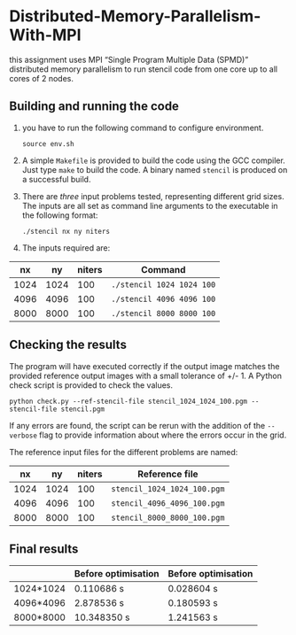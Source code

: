 # Distributed-Memory-Parallelism-With-MPI
this assignment uses MPI “Single Program Multiple Data (SPMD)” distributed memory parallelism to run stencil code from one core up to all cores of 2 nodes.


## Building and running the code

1. you have to run the following command to configure environment.

   ```shell
   source env.sh
   ```

2. A simple `Makefile` is provided to build the code using the GCC compiler.  Just
   type `make` to build the code.  A binary named `stencil` is produced on a
   successful build.

3. There are *three* input problems tested, representing different grid sizes.  The
   inputs are all set as command line arguments to the executable in the following
   format:

   ```shell
   ./stencil nx ny niters
   ```

4. The inputs required are:

| nx   | ny   | niters | Command                   |
| ---- | ---- | ------ | ------------------------- |
| 1024 | 1024 | 100    | `./stencil 1024 1024 100` |
| 4096 | 4096 | 100    | `./stencil 4096 4096 100` |
| 8000 | 8000 | 100    | `./stencil 8000 8000 100` |


## Checking the results

The program will have executed correctly if the output image matches the
provided reference output images with a small tolerance of +/- 1.  A Python
check script is provided to check the values. 

    python check.py --ref-stencil-file stencil_1024_1024_100.pgm --stencil-file stencil.pgm

If any errors are found, the script can be rerun with the addition of the
`--verbose` flag to provide information about where the errors occur in the
grid.

The reference input files for the different problems are named:

| nx   | ny   | niters | Reference file              |
| ---- | ---- | ------ | --------------------------- |
| 1024 | 1024 | 100    | `stencil_1024_1024_100.pgm` |
| 4096 | 4096 | 100    | `stencil_4096_4096_100.pgm` |
| 8000 | 8000 | 100    | `stencil_8000_8000_100.pgm` |


## Final results

|           | Before optimisation | Before optimisation |
| :-------- | :------------------ | :------------------ |
| 1024*1024 | 0.110686 s          | 0.028604 s          |
| 4096*4096 | 2.878536 s          | 0.180593 s          |
| 8000*8000 | 10.348350 s         | 1.241563 s          |
